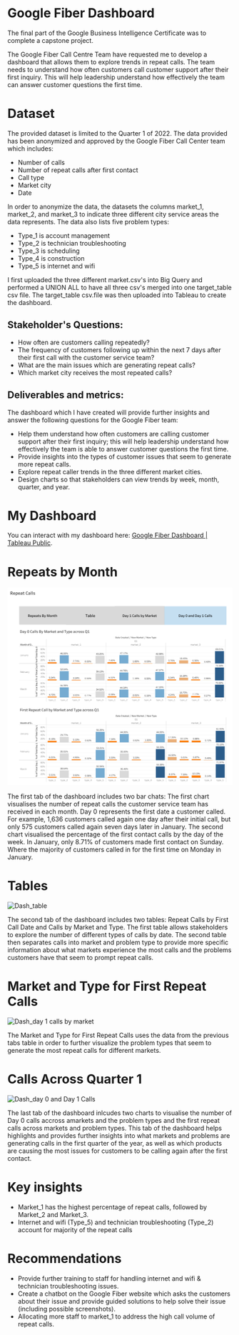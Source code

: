# Google Fiber Dashboard
The final part of the Google Business Intelligence Certificate was to complete a capstone project.

The Google Fiber Call Centre Team have requested me to develop a dashboard that allows them to explore trends in repeat calls.
The team needs to understand how often customers call customer support after their first inquiry. This will help leadership understand how effectively the team can answer customer questions the first time.

# Dataset
The provided dataset is limited to the Quarter 1 of 2022.
The data provided has been anonymized and approved by the Google Fiber Call Center team which includes:
- Number of calls
- Number of repeat calls after first contact
- Call type
- Market city
- Date

In order to anonymize the data, the datasets the columns market_1, market_2, and market_3 to indicate three different city service areas the data represents. 
The data also lists five problem types:
- Type_1 is account management
- Type_2 is technician troubleshooting
- Type_3 is scheduling
- Type_4 is construction
- Type_5 is internet and wifi

I first uploaded the three different market.csv's into Big Query and performed a UNION ALL to have all three csv's merged into one target_table csv file. The target_table csv.file was then uploaded into Tableau to create the dashboard.

## Stakeholder's Questions:
- How often are customers calling repeatedly?
- The frequency of customers following up within the next 7 days after their first call with the customer service team?
- What are the main issues which are generating repeat calls?
- Which market city receives the most repeated calls?

## Deliverables and metrics:
The dashboard which I have created will provide further insights and answer the following questions for the Google Fiber team:
- Help them understand how often customers are calling customer support after their first inquiry; this will help leadership understand how effectively the team is able to answer customer questions the first time.
- Provide insights into the types of customer issues that seem to generate more repeat calls.
- Explore repeat caller trends in the three different market cities.
- Design charts so that stakeholders can view trends by week, month, quarter, and year.


# My Dashboard
You can interact with my dashboard here: [Google Fiber Dashboard | Tableau Public](https://public.tableau.com/app/profile/timothy5768/viz/GoogleFiber_Final_Project/Dash_day0andDay1Calls).


# Repeats by Month
![image](https://raw.githubusercontent.com/ctimothy14/Google-Fiber-Project/main/Dash_day%200%20and%20Day%201%20Calls.png)

The first tab of the dashboard includes two bar chats: The first chart visualises the number of repeat calls the customer service team has received in each month.
Day 0 represents the first date a customer called. For example, 1,636 customers called again one day after their initial call, but only 575 customers called again seven days later in January. 
The second chart visualised the percentage of the first contact calls by the day of the week. In January, only 8.71% of customers made first contact on Sunday. Where the majority of customers called in for the first time on Monday in January. 

# Tables
![Dash_table](https://github.com/ctimothy14/Google-Fiber-Project/assets/93518336/8180fd8f-239b-45c3-bffa-6cf3f2d2fb44)

The second tab of the dashboard includes two tables: Repeat Calls by First Call Date and Calls by Market and Type. 
The first table allows stakeholders to explore the number of different types of calls by date. The second table then separates calls into market and problem type to provide more specific information about what markets experience the most calls and the problems customers have that seem to prompt repeat calls.

# Market and Type for First Repeat Calls
![Dash_day 1 calls by market](https://github.com/ctimothy14/Google-Fiber-Project/assets/93518336/3266d9d4-d3f5-404d-a34d-b0b63667927d)

The Market and Type for First Repeat Calls uses the data from the previous tabs table in order to further visualize the problem types that seem to generate the most repeat calls for different markets.

# Calls Across Quarter 1
![Dash_day 0 and Day 1 Calls](https://github.com/ctimothy14/Google-Fiber-Project/assets/93518336/06e4d81a-bde6-4483-8fd1-38d30ee89c74)

The last tab of the dashboard inlcudes two charts to visualise the number of Day 0 calls accross amarkets and the problem types and the first repeat calls across markets and problem types.
This tab of the dashboard helps highlights and provides further insights into what markets and problems are generating calls in the first quarter of the year, as well as which products are causing the most issues for customers to be calling again after the first contact.

# Key insights
- Market_1 has the highest percentage of repeat calls, followed by Market_2 and Market_3.
- Internet and wifi (Type_5) and technician troubleshooting (Type_2) account for majority of the repeat calls

# Recommendations
- Provide further training to staff for handling internet and wifi & technician troubleshooting issues.
- Create a chatbot on the Google Fiber website which asks the customers about their issue and provide guided solutions to help solve their issue (including possible screenshots).
- Allocating more staff to market_1 to address the high call volume of repeat calls. 

